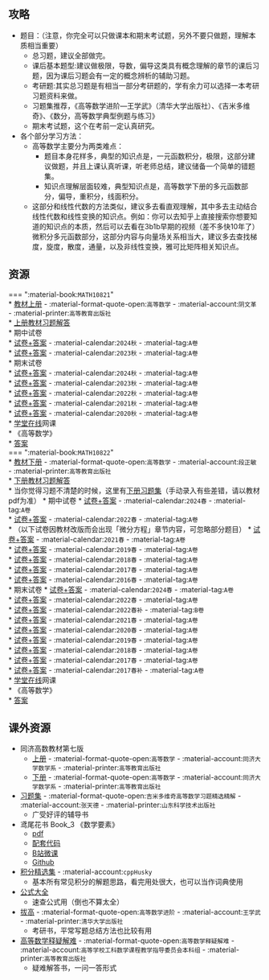 ## 攻略  
- 题目：（注意，你完全可以只做课本和期末考试题，另外不要只做题，理解本质相当重要）  
    - 总习题，建议全部做完。  
    - 课后基本题型:建议做极限，导数，偏导这类具有概念理解的章节的课后习题，因为课后习题会有一定的概念辨析的辅助习题。  
    - 考研题:其实总习题是有相当一部分考研题的，学有余力可以选择一本考研习题资料来做。  
    - 习题集推荐，《高等数学进阶—王学武》（清华大学出版社）、《吉米多维奇》、《数分，高等数学典型例题与练习》  
    - 期末考试题，这个在考前一定认真研究。  
- 各个部分学习方法：  
    - 高等数学主要分为两类难点：  
        - 题目本身花样多，典型的知识点是，一元函数积分，极限，这部分建议做题，并且上课认真听课，听老师总结，建议储备一个简单的错题集。  
        - 知识点理解层面较难，典型知识点是，高等数学下册的多元函数部分，偏导，重积分，线面积分。  
    - 这部分和线性代数的方法类似，建议多去看直观理解，其中多去主动结合线性代数和线性变换的知识点。例如：你可以去知乎上直接搜索你想要知道的知识点的本质，然后可以去看在3b1b早期的视频（差不多快10年了）微积分多元函数部分，这部分内容与向量场关系相当大，建议多去查找梯度，旋度，散度，通量，以及非线性变换，雅可比矩阵相关知识点。  

## 资源  
=== ":material-book:`MATH10821`"  
    * [教材上册](https://api.hanximeng.com/lanzou/?url=https://cqu-openlib.lanzout.com/iUNm526i261g&type=down) - :material-format-quote-open:`高等数学` - :material-account:`阴文革` - :material-printer:`高等教育出版社`  
        * [上册教材习题解答](https://api.hanximeng.com/lanzou/?url=https://cqu-openlib.lanzout.com/ifzyn29ik0ni&type=down)  
    * 期中试卷  
        * [试卷+答案](https://api.hanximeng.com/lanzou/?url=https://cqu-openlib.lanzout.com/inkUG2fux88h&type=down) - :material-calendar:`2024秋` - :material-tag:`A卷`  
        * [试卷+答案](https://api.hanximeng.com/lanzou/?url=https://cqu-openlib.lanzout.com/iilra26i4fcd&type=down) - :material-calendar:`2023秋` - :material-tag:`A卷`  
    * 期末试卷  
        * [试卷+答案](https://api.hanximeng.com/lanzou/?url=https://cqu-openlib.lanzout.com/iZPkJ2kumuza&type=down) - :material-calendar:`2024秋` - :material-tag:`A卷`  
        * [试卷+答案](https://api.hanximeng.com/lanzou/?url=https://cqu-openlib.lanzout.com/iz9E52iwggdi&type=down) - :material-calendar:`2023秋` - :material-tag:`A卷`  
        * [试卷+答案](https://api.hanximeng.com/lanzou/?url=https://cqu-openlib.lanzout.com/iyQXu26i4kxe&type=down) - :material-calendar:`2022秋` - :material-tag:`A卷`  
        * [试卷+答案](https://api.hanximeng.com/lanzou/?url=https://cqu-openlib.lanzout.com/ixgc026i4ksj&type=down) - :material-calendar:`2021秋` - :material-tag:`A卷`  
        * [试卷+答案](https://api.hanximeng.com/lanzou/?url=https://cqu-openlib.lanzout.com/iSZq226i4kpg&type=down) - :material-calendar:`2020秋` - :material-tag:`A卷`  
    * [学堂在线](https://www.xuetangx.com/)网课  
        * 《高等数学》  
            * [答案](https://api.hanximeng.com/lanzou/?url=https://cqu-openlib.lanzout.com/iXaqw26i1xfg&type=down)  
=== ":material-book:`MATH10822`"  
    * [教材下册](https://api.hanximeng.com/lanzou/?url=https://cqu-openlib.lanzout.com/iNuEM26i29gj&type=down) - :material-format-quote-open:`高等数学` - :material-account:`段正敏` - :material-printer:`高等教育出版社`  
        * [下册教材习题解答](https://api.hanximeng.com/lanzou/?url=https://cqu-openlib.lanzout.com/i8GmF29ik42b&type=down)  
        * 当你觉得习题不清楚的时候，这里有[下册习题集](https://api.hanximeng.com/lanzou/?url=https://cqu-openlib.lanzout.com/iI7CR29ijvaf&type=down)（手动录入有些差错，请以教材pdf为准）
    * 期中试卷
        * [试卷+答案](https://api.hanximeng.com/lanzou/?url=https://cqu-openlib.lanzout.com/ibGC226i4fpg&type=down) - :material-calendar:`2024春` - :material-tag:`A卷`  
        * [试卷+答案](https://api.hanximeng.com/lanzou/?url=https://cqu-openlib.lanzout.com/iVHe626i4flc&type=down) - :material-calendar:`2022春` - :material-tag:`A卷`  
        * （以下试卷因教材改版而会出现「微分方程」章节内容，可忽略部分题目）
        * [试卷+答案](https://api.hanximeng.com/lanzou/?url=https://cqu-openlib.lanzout.com/iyp1Y26i86lc&type=down) - :material-calendar:`2021春` - :material-tag:`A卷`  
        * [试卷+答案](https://api.hanximeng.com/lanzou/?url=https://cqu-openlib.lanzout.com/iP4tn26i86hi&type=down) - :material-calendar:`2019春` - :material-tag:`A卷`  
        * [试卷+答案](https://api.hanximeng.com/lanzou/?url=https://cqu-openlib.lanzout.com/i5kUt26i86de&type=down) - :material-calendar:`2018春` - :material-tag:`A卷`  
        * [试卷+答案](https://api.hanximeng.com/lanzou/?url=https://cqu-openlib.lanzout.com/inttp26i869a&type=down) - :material-calendar:`2017春` - :material-tag:`A卷`  
        * [试卷+答案](https://api.hanximeng.com/lanzou/?url=https://cqu-openlib.lanzout.com/ilJMF26i866h&type=down) - :material-calendar:`2016春` - :material-tag:`A卷`  
    * 期末试卷
        * [试卷+答案](https://api.hanximeng.com/lanzou/?url=https://cqu-openlib.lanzout.com/iN2LH26i4n1a&type=down) - :material-calendar:`2024春` - :material-tag:`A卷`  
        * [试卷+答案](https://api.hanximeng.com/lanzou/?url=https://cqu-openlib.lanzout.com/iHOYx26i4mpi&type=down) - :material-calendar:`2022春` - :material-tag:`A卷`  
        * [试卷+答案](https://api.hanximeng.com/lanzou/?url=https://cqu-openlib.lanzout.com/iGgeH26i8zpa&type=down) - :material-calendar:`2022春补` - :material-tag:`B卷`  
        * [试卷+答案](https://api.hanximeng.com/lanzou/?url=https://cqu-openlib.lanzout.com/ivQys26i4mmf&type=down) - :material-calendar:`2021春` - :material-tag:`A卷`  
        * [试卷+答案](https://api.hanximeng.com/lanzou/?url=https://cqu-openlib.lanzout.com/iTQux26i4mjc&type=down) - :material-calendar:`2020春` - :material-tag:`A卷`  
        * [试卷+答案](https://api.hanximeng.com/lanzou/?url=https://cqu-openlib.lanzout.com/iiIGj26i4mad&type=down) - :material-calendar:`2019春` - :material-tag:`A卷`  
        * [试卷+答案](https://api.hanximeng.com/lanzou/?url=https://cqu-openlib.lanzout.com/ivCm226i4m1e&type=down) - :material-calendar:`2018春` - :material-tag:`A卷`  
        * [试卷+答案](https://api.hanximeng.com/lanzou/?url=https://cqu-openlib.lanzout.com/iV7ct26i4lbi&type=down) - :material-calendar:`2017春` - :material-tag:`A卷`  
        * [试卷+答案](https://api.hanximeng.com/lanzou/?url=https://cqu-openlib.lanzout.com/iDslp26i4lsf&type=down) - :material-calendar:`2017春补` - :material-tag:`A卷`  
    * [学堂在线](https://www.xuetangx.com/)网课  
        * 《高等数学》  
            * [答案](https://api.hanximeng.com/lanzou/?url=https://cqu-openlib.lanzout.com/iXaqw26i1xfg&type=down)  

## 课外资源  
- 同济高数教材第七版
    - [上册](https://api.hanximeng.com/lanzou/?url=https://cqu-openlib.lanzout.com/iZFjh26i1nqh&type=down) - :material-format-quote-open:`高等数学` - :material-account:`同济大学数学系` - :material-printer:`高等教育出版社`  
    - [下册](https://api.hanximeng.com/lanzou/?url=https://cqu-openlib.lanzout.com/iu37S26i1xbc&type=down) - :material-format-quote-open:`高等数学` - :material-account:`同济大学数学系` - :material-printer:`高等教育出版社`  
- [习题集](https://api.hanximeng.com/lanzou/?url=https://cqu-openlib.lanzout.com/iddrF26i1gdc&type=down) - :material-format-quote-open:`吉米多维奇高等数学习题精选精解` - :material-account:`张天德` - :material-printer:`山东科学技术出版社`  
    - 广受好评的辅导书  
- 鸢尾花书 Book_3 《数学要素》  
    - [pdf](https://api.hanximeng.com/lanzou/?url=https://cqu-openlib.lanzout.com/iQZzg26i12ej&type=down)  
    - [配套代码](https://api.hanximeng.com/lanzou/?url=https://cqu-openlib.lanzout.com/ihrZm26i12gb&type=down)  
    - [B站微课](https://space.bilibili.com/513194466)  
    - [Github](https://github.com/Visualize-ML/Book3_Elements-of-Mathematics)  
- [积分精选集](https://api.hanximeng.com/lanzou/?url=https://cqu-openlib.lanzout.com/iW9IY26i0x3i&type=down) - :material-account:`cppHusky`  
    - 基本所有常见积分的解题思路，看完用处很大，也可以当作词典使用  
- [公式大全](https://api.hanximeng.com/lanzou/?url=https://cqu-openlib.lanzout.com/izmwu26i1gva&type=down)  
    - 速查公式用（倒也不算太全）
- [拔高](https://api.hanximeng.com/lanzou/?url=https://cqu-openlib.lanzout.com/iJNfk26i23eb&type=down) - :material-format-quote-open:`高等数学进阶` - :material-account:`王学武` - :material-printer:`清华大学出版社`  
    - 考研书，平常写题总结方法也比较有用  
- [高等数学释疑解难](https://api.hanximeng.com/lanzou/?url=https://cqu-openlib.lanzout.com/iuJx426i0y8j&type=down) - :material-format-quote-open:`高等数学释疑解难` - :material-account:`高等学校工科数学课程教学指导委员会本科组` - :material-printer:`高等教育出版社`  
    - 疑难解答书，一问一答形式  